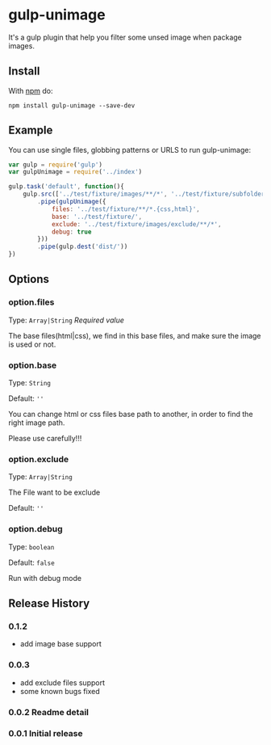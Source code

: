 # gulp-unimage

It's a gulp plugin that help you filter some unsed image when package images.

## Install

With [npm](https://www.npmjs.com/package/gulp-unimage) do:

```
npm install gulp-unimage --save-dev
```
## Example

You can use single files, globbing patterns or URLS to run gulp-unimage:

```js
var gulp = require('gulp')
var gulpUnimage = require('../index')

gulp.task('default', function(){
	gulp.src(['../test/fixture/images/**/*', '../test/fixture/subfolder/images/**/*'], {base: '../test/fixture/'})
		.pipe(gulpUnimage({
			files: '../test/fixture/**/*.{css,html}',
			base: '../test/fixture/',
			exclude: '../test/fixture/images/exclude/**/*',
			debug: true
		}))
		.pipe(gulp.dest('dist/'))
})
```
## Options

### option.files

Type: `Array|String`
*Required value*

The base files(html|css), we find in this base files, and make sure the image is used or not.

### option.base

Type: `String`

Default: `''`

You can change html or css files base path to another, in order to find the right image path.

Please use carefully!!!

### option.exclude

Type: `Array|String`

The File want to be exclude

Default: `''`

### option.debug

Type: `boolean`

Default: `false`

Run with debug mode

## Release History

### 0.1.2
* add image base support
### 0.0.3
* add exclude files support
* some known bugs fixed
### 0.0.2 Readme detail
### 0.0.1 Initial release